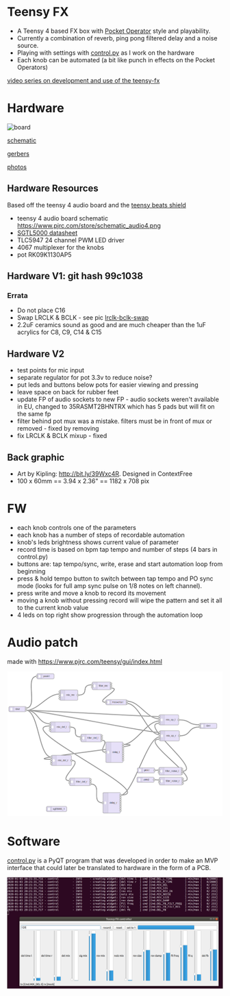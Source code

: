 # Teensy FX

* A Teensy 4 based FX box with [Pocket Operator](https://teenage.engineering/products/po) style and playability.
* Currently a combination of reverb, ping pong filtered delay and a noise source.
* Playing with settings with [control.py](control.py) as I work on the hardware
* Each knob can be automated (a bit like punch in effects on the Pocket Operators)

[video series on development and use of the teensy-fx](https://www.youtube.com/playlist?list=PLmcDgdDpcaPg4DthWWuq7HqhB-hiN_gUg)

# Hardware

![board](hardware/board.png)

[schematic](hardware/schematic.pdf)

[gerbers](hardware/teensy-fx-2020-02-10-fab.zip)

[photos](https://photos.app.goo.gl/ELiSmwA5KhBPN7PL9)

## Hardware Resources

Based off the teensy 4 audio board and the [teensy beats shield](https://hackaday.io/project/161127-teensy-beats-shield)

* teensy 4 audio board schematic https://www.pjrc.com/store/schematic_audio4.png
* [SGTL5000 datasheet](https://static6.arrow.com/aropdfconversion/d5e3ddfdb01ac7d0ee29dd23626c23e0eb18a14a/1931605559406471sgtl5000.pdf)
* TLC5947 24 channel PWM LED driver
* 4067 multiplexer for the knobs
* pot RK09K1130AP5

## Hardware V1: git hash 99c1038

### Errata

* Do not place C16
* Swap LRCLK & BCLK - see pic [lrclk-bclk-swap](docs/lrclk-bclk-swap.png)
* 2.2uF ceramics sound as good and are much cheaper than the 1uF acrylics for C8, C9, C14 & C15

## Hardware V2

* test points for mic input
* separate regulator for pot 3.3v to reduce noise?
* put leds and buttons below pots for easier viewing and pressing
* leave space on back for rubber feet
* update FP of audio sockets to new FP - audio sockets weren't available in EU, changed to 35RASMT2BHNTRX which has 5 pads but will fit on the same fp
* filter behind pot mux was a mistake. filters must be in front of mux or removed - fixed by removing
* fix LRCLK & BCLK mixup - fixed

## Back graphic

* Art by Kipling: http://bit.ly/39Wxc4R. Designed in ContextFree
* 100 x 60mm == 3.94 x 2.36" == 1182 x 708 pix

# FW

* each knob controls one of the parameters
* each knob has a number of steps of recordable automation
* knob's leds brightness shows current value of parameter
* record time is based on bpm tap tempo and number of steps (4 bars in control.py)
* buttons are: tap tempo/sync, write, erase and start automation loop from beginning
* press & hold tempo button to switch between tap tempo and PO sync mode (looks for full amp sync pulse on 1/8 notes on left channel).
* press write and move a knob to record its movement
* moving a knob without pressing record will wipe the pattern and set it all to the current knob value
* 4 leds on top right show progression through the automation loop

# Audio patch

made with https://www.pjrc.com/teensy/gui/index.html

![patch](docs/patch.png)

# Software

[control.py](control.py) is a PyQT program that was developed in order to make an MVP
interface that could later be translated to hardware in the form of a PCB.

![gui](docs/gui.png)
